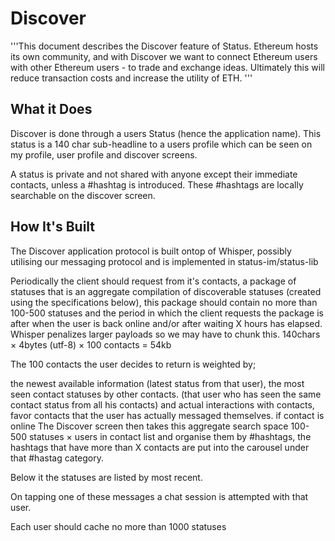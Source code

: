 # Discover

'''This document describes the Discover feature of Status. Ethereum
hosts its own community, and with Discover we want to connect Ethereum
users with other Ethereum users - to trade and exchange ideas.
Ultimately this will reduce transaction costs and increase the utility
of ETH. '''

## What it Does

Discover is done through a users Status (hence the application name).
This status is a 140 char sub-headline to a users profile which can be
seen on my profile, user profile and discover screens.

A status is private and not shared with anyone except their immediate
contacts, unless a \#hashtag is introduced. These \#hashtags are locally
searchable on the discover screen.

## How It's Built

The Discover application protocol is built ontop of Whisper, possibly
utilising our messaging protocol and is implemented in
status-im/status-lib

Periodically the client should request from it's contacts, a package of
statuses that is an aggregate compilation of discoverable statuses
(created using the specifications below), this package should contain no
more than 100-500 statuses and the period in which the client requests
the package is after when the user is back online and/or after waiting X
hours has elapsed. Whisper penalizes larger payloads so we may have to
chunk this. 140chars × 4bytes (utf-8) × 100 contacts = 54kb

The 100 contacts the user decides to return is weighted by;

the newest available information (latest status from that user), the
most seen contact statuses by other contacts. (that user who has seen
the same contact status from all his contacts) and actual interactions
with contacts, favor contacts that the user has actually messaged
themselves. if contact is online The Discover screen then takes this
aggregate search space 100-500 statuses × users in contact list and
organise them by \#hashtags, the hashtags that have more than X contacts
are put into the carousel under that \#hastag category.

Below it the statuses are listed by most recent.

On tapping one of these messages a chat session is attempted with that
user.

Each user should cache no more than 1000 statuses